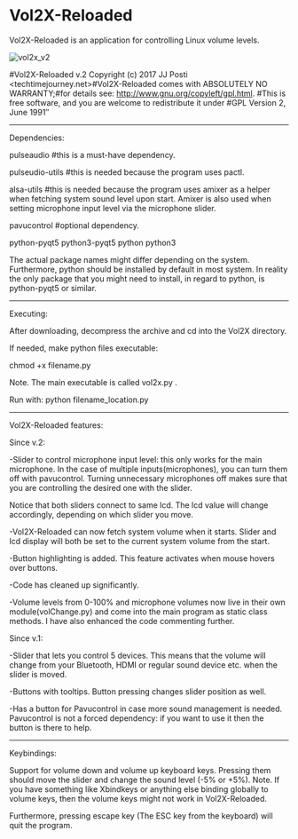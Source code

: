 # Vol2X-Reloaded
Vol2X-Reloaded is an application for controlling Linux volume levels.

![vol2x_v2](https://user-images.githubusercontent.com/29865797/29210302-9754ed82-7e9b-11e7-86d3-01e0686b914a.jpg)

#Vol2X-Reloaded v.2 Copyright (c) 2017 JJ Posti <techtimejourney.net>#Vol2X-Reloaded comes with ABSOLUTELY NO WARRANTY;#for details see: http://www.gnu.org/copyleft/gpl.html. #This is free software, and you are welcome to redistribute it under #GPL Version 2, June 1991″

_____________

Dependencies:

pulseaudio #this is a must-have dependency.

pulseudio-utils #this is needed because the program uses pactl.

alsa-utils #this is needed because the program uses amixer as a helper when fetching system sound level upon start. Amixer is also used when setting microphone input level via the microphone slider.

pavucontrol #optional dependency.

python-pyqt5
python3-pyqt5 python
python3

The actual package names might differ depending on the system. Furthermore, python should be installed by default in most system. In reality the only package that you might need to install, in regard to python, is python-pyqt5 or similar.

__________________

Executing:

After downloading, decompress the archive and cd into the Vol2X directory.

If needed, make python files executable:

chmod +x filename.py

Note. The main executable is called vol2x.py .

Run with: python filename_location.py

___________________________


Vol2X-Reloaded features:

Since v.2:

-Slider to control microphone input level: this only works for the main microphone. In the case of multiple inputs(microphones), you can turn them off with pavucontrol. Turning unnecessary microphones off makes sure that you are controlling the desired one with the slider.

Notice that both sliders connect to same lcd. The lcd value will change accordingly, depending on which slider you move.

-Vol2X-Reloaded can now fetch system volume when it starts. Slider and lcd display will both be set to the current system volume from the start.

-Button highlighting is added. This feature activates when mouse hovers over buttons.

-Code has cleaned up significantly.

-Volume levels from 0-100% and microphone volumes now live in their own module(volChange.py) and come into the main program as static class methods. I have also enhanced the code commenting further.

Since v.1:

-Slider that lets you control 5 devices. This means that the volume will change from your Bluetooth, HDMI or regular sound device etc. when the slider is moved.

-Buttons with tooltips. Button pressing changes slider position as well.

-Has a button for Pavucontrol in case more sound management is needed. Pavucontrol is not a forced dependency: if you want to use it then the button is there to help.

__________________

Keybindings:

Support for volume down and volume up keyboard keys. Pressing them should move the slider and change the sound level (-5% or +5%). Note. If you have something like Xbindkeys or anything else binding globally to volume keys, then the volume keys might not work in Vol2X-Reloaded.

Furthermore, pressing escape key (The ESC key from the keyboard) will quit the program.
